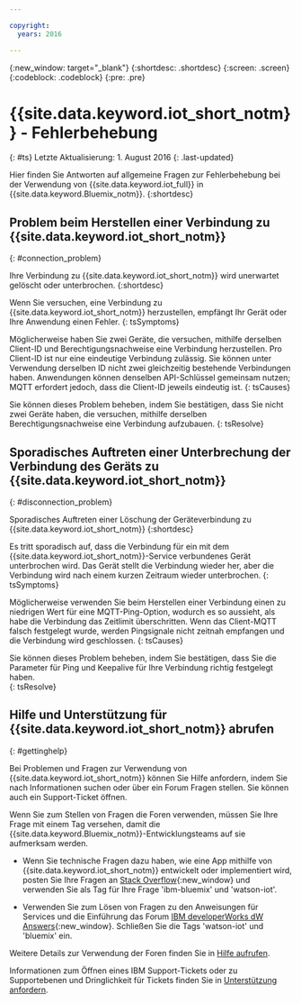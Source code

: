 ```yaml
---

copyright:
  years: 2016

---
```


{:new_window: target="\_blank"}
{:shortdesc: .shortdesc}
{:screen: .screen}
{:codeblock: .codeblock}
{:pre: .pre}

# {{site.data.keyword.iot_short_notm}} - Fehlerbehebung
{: #ts}
Letzte Aktualisierung: 1. August 2016
{: .last-updated}

Hier finden Sie Antworten auf allgemeine Fragen zur Fehlerbehebung bei der Verwendung von {{site.data.keyword.iot_full}} in {{site.data.keyword.Bluemix_notm}}.
{:shortdesc}

## Problem beim Herstellen einer Verbindung zu {{site.data.keyword.iot_short_notm}} 
{: #connection_problem}

Ihre Verbindung zu {{site.data.keyword.iot_short_notm}} wird unerwartet gelöscht oder unterbrochen.
{:shortdesc}

Wenn Sie versuchen, eine Verbindung zu {{site.data.keyword.iot_short_notm}} herzustellen, empfängt Ihr Gerät oder Ihre Anwendung einen Fehler.
{: tsSymptoms}

Möglicherweise haben Sie zwei Geräte, die versuchen, mithilfe derselben Client-ID und Berechtigungsnachweise eine Verbindung herzustellen. Pro Client-ID ist nur eine eindeutige Verbindung zulässig. Sie können unter Verwendung derselben ID nicht zwei gleichzeitig bestehende Verbindungen haben. Anwendungen können denselben API-Schlüssel gemeinsam nutzen; MQTT erfordert jedoch, dass die Client-ID jeweils eindeutig ist.
{: tsCauses}

Sie können dieses Problem beheben, indem Sie bestätigen, dass Sie nicht zwei Geräte haben, die versuchen, mithilfe derselben Berechtigungsnachweise eine Verbindung aufzubauen.
{: tsResolve}

## Sporadisches Auftreten einer Unterbrechung der Verbindung des Geräts zu {{site.data.keyword.iot_short_notm}} 
{: #disconnection_problem}

Sporadisches Auftreten einer Löschung der Geräteverbindung zu {{site.data.keyword.iot_short_notm}}
{:shortdesc}

Es tritt sporadisch auf, dass die Verbindung für ein mit dem {{site.data.keyword.iot_short_notm}}-Service verbundenes Gerät unterbrochen wird. Das Gerät stellt die Verbindung wieder her, aber die Verbindung wird nach einem kurzen Zeitraum wieder unterbrochen.
{: tsSymptoms}

Möglicherweise verwenden Sie beim Herstellen einer Verbindung einen zu niedrigen Wert für eine MQTT-Ping-Option, wodurch es so aussieht, als habe die Verbindung das Zeitlimit überschritten. Wenn das Client-MQTT falsch festgelegt wurde, werden Pingsignale nicht zeitnah empfangen und die Verbindung wird geschlossen.
{: tsCauses}

Sie können dieses Problem beheben, indem Sie bestätigen, dass Sie die Parameter für Ping und Keepalive für Ihre Verbindung richtig festgelegt haben.    
{: tsResolve}


## Hilfe und Unterstützung für {{site.data.keyword.iot_short_notm}} abrufen 
{: #gettinghelp}

Bei Problemen und Fragen zur Verwendung von {{site.data.keyword.iot_short_notm}} können Sie Hilfe anfordern, indem Sie nach Informationen suchen oder über ein Forum Fragen stellen. Sie können auch ein Support-Ticket öffnen. 

Wenn Sie zum Stellen von Fragen die Foren verwenden, müssen Sie Ihre Frage mit einem Tag versehen, damit die {{site.data.keyword.Bluemix_notm}}-Entwicklungsteams auf sie aufmerksam werden. 

* Wenn Sie technische Fragen dazu haben, wie eine App mithilfe von {{site.data.keyword.iot_short_notm}} entwickelt oder implementiert wird, posten Sie Ihre Fragen an [Stack Overflow](http://stackoverflow.com/search?q=watson-iot+ibm-bluemix){:new_window} und verwenden Sie als Tag für Ihre Frage 'ibm-bluemix' und 'watson-iot'. 
<!--Insert the appropriate dW Answers tag for your service for <service_keyword> in URL below:  -->
* Verwenden Sie zum Lösen von Fragen zu den Anweisungen für Services und die Einführung das Forum [IBM developerWorks dW Answers](https://developer.ibm.com/answers/topics/watson-iot/?smartspace=bluemix){:new_window}. Schließen Sie die Tags 'watson-iot' und 'bluemix' ein. 

Weitere Details zur Verwendung der Foren finden Sie in [Hilfe aufrufen](https://www.{DomainName}/docs/support/index.html#getting-help). 

Informationen zum Öffnen eines IBM Support-Tickets oder zu Supportebenen und Dringlichkeit für Tickets finden Sie in [Unterstützung anfordern](https://www.{DomainName}/docs/support/index.html#contacting-support). 
